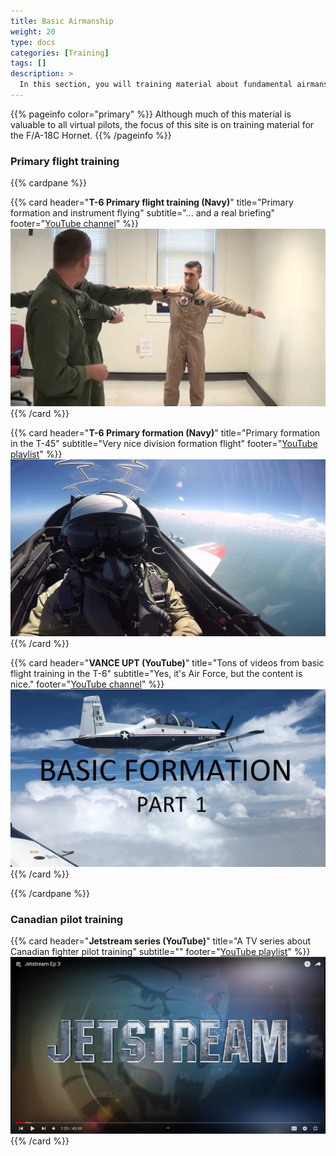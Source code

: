 ```yaml
---
title: Basic Airmanship 
weight: 20
type: docs
categories: [Training]
tags: []
description: >
  In this section, you will training material about fundamental airmanship.
---
```

{{% pageinfo color="primary" %}}
Although much of this material is valuable to all virtual pilots, the focus of this site is on training material for the F/A-18C Hornet.
{{% /pageinfo %}}


### Primary flight training
{{% cardpane %}}

{{% card header="**T-6 Primary flight training (Navy)**" title="Primary formation and instrument flying" subtitle="... and a real briefing" footer="[YouTube channel](https://www.youtube.com/@t-6primaryvidsgriffsgouge837)" %}}
![T-6 Primary](T-6_Primary_Vids.jpg "T-6 Primary")
{{% /card %}}

{{% card header="**T-6 Primary formation (Navy)**" title="Primary formation in the T-45" subtitle="Very nice division formation flight" footer="[YouTube playlist](https://www.youtube.com/watch?v=g0p-ZocvHjc&list=PL4HqZJFSmdzfL_qdk-6qKOJJQdWxOXwMd)" %}}
![T-6 Golden Eagles](GoldenEagles.jpg "Golden Eagles formation")
{{% /card %}}


{{% card header="**VANCE UPT (YouTube)**" title="Tons of videos from basic flight training in the T-6" subtitle="Yes, it's Air Force, but the content is nice." footer="[YouTube channel](https://www.youtube.com/@vanceupt7909/videos)" %}}
![VANCE UPT](VanceUPT_BF.jpg "VANCE UPT")
{{% /card %}}

{{% /cardpane %}}


### Canadian pilot training 
{{% card header="**Jetstream series (YouTube)**" title="A TV series about Canadian fighter pilot training" subtitle="" footer="[YouTube playlist](https://www.youtube.com/watch?v=nbRC0gOV33A&list=PLYW9PvYkTjQebdKRmtvcpGPHBiSkFxCvh&pp=iAQB)" %}}
![JETSTREAM](Jetstream.jpg "Jetstream")
{{% /card %}}